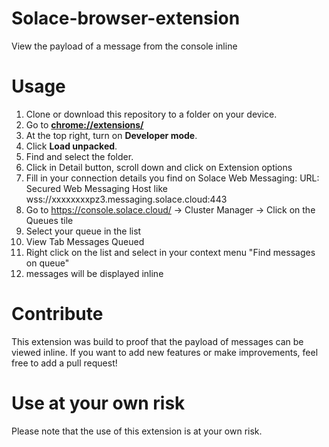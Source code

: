 # Solace-browser-extension
View the payload of a message from the console inline

# Usage
1.  Clone or download this repository to a folder on your device.
2.  Go to  **[chrome://extensions/](chrome://extensions/)**
3.  At the top right, turn on  **Developer mode**.
4.  Click  **Load unpacked**.
5.  Find and select the folder.
6. Click in Detail button, scroll down and click on Extension options
7. Fill in your connection details you find on Solace Web Messaging:
URL: Secured Web Messaging Host like wss://xxxxxxxxpz3.messaging.solace.cloud:443
8. Go to https://console.solace.cloud/ -> Cluster Manager -> Click on the Queues tile
9. Select your queue in the list 
10. View Tab Messages Queued
11. Right click on the list and select in your context menu "Find messages on queue"
13. messages will be displayed inline 

# Contribute
This extension was build to proof that the payload of messages can be viewed inline. If you want to add new features or make improvements, feel free to add a pull request!

# Use at your own risk
Please note that the use of this extension is at your own risk.